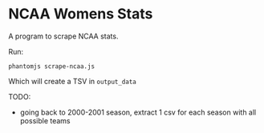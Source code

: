 # NCAA Womens Stats

A program to scrape NCAA stats.

Run: 

`phantomjs scrape-ncaa.js`

Which will create a TSV in `output_data` 

TODO: 
* going back to 2000-2001 season, extract 1 csv for each season with all possible teams

